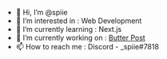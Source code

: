 - 👋 Hi, I’m @spiie
- 👀 I’m interested in : Web Development
- 🌱 I’m currently learning : Next.js
- 📁 I’m currently working on : [Butter Post](https://github.com/spiie/butter-post-next)
- 📫 How to reach me : Discord - \_spiie#7818

<!---
spiie/spiie is a ✨ special ✨ repository because its `README.md` (this file) appears on your GitHub profile.
You can click the Preview link to take a look at your changes.
--->
